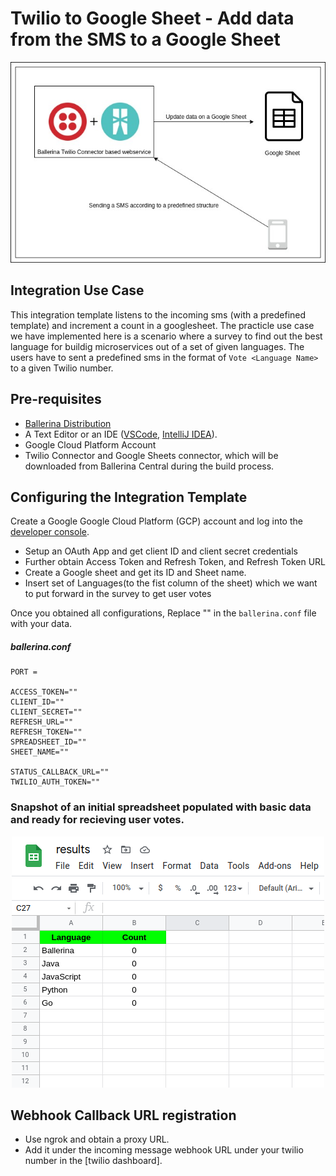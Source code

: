 # Twilio to Google Sheet - Add data from the SMS to a Google Sheet
<div style="text-align:center"><img src="./docs/resources/twilio_gsheet_template_overview.jpg" alt="Twilio-Google Sheet Integration template overview"/></div>

## Integration Use Case
This integration template listens to the incoming sms (with a predefined template) and increment a count in a googlesheet. The practicle use case we have implemented here is a scenario where a survey to find out the best language for buildig microservices out of a set of given languages. The users have to sent a predefined sms in the format of `Vote <Language Name>` to a given Twilio number.

## Pre-requisites
- [Ballerina Distribution](https://ballerina.io/learn/getting-started/)
- A Text Editor or an IDE ([VSCode](https://marketplace.visualstudio.com/items?itemName=ballerina.ballerina), 
[IntelliJ IDEA](https://plugins.jetbrains.com/plugin/9520-ballerina)). 
- Google Cloud Platform Account
- Twilio Connector and Google Sheets connector, which will be downloaded from Ballerina Central during the build process.

## Configuring the Integration Template
Create a Google Google Cloud Platform (GCP) account and log into the [developer console](https://console.cloud.google.com/).

- Setup an OAuth App and get client ID and client secret credentials
- Further obtain Access Token and Refresh Token, and Refresh Token URL 
- Create a Google sheet and get its ID and Sheet name.
- Insert set of Languages(to the fist column of the sheet) which we want to put forward in the survey to get user votes

Once you obtained all configurations, Replace "" in the `ballerina.conf` file with your data.

##### ballerina.conf
```
PORT = 

ACCESS_TOKEN=""
CLIENT_ID=""
CLIENT_SECRET=""
REFRESH_URL=""
REFRESH_TOKEN=""
SPREADSHEET_ID=""
SHEET_NAME=""

STATUS_CALLBACK_URL=""
TWILIO_AUTH_TOKEN=""

```

### Snapshot of an initial spreadsheet populated with basic data and ready for recieving user votes.
<div style="text-align:center"><img src="./docs/resources/initial_spreadsheet.png" alt="Initial representation of the spreadsheet"/></div>

## Webhook Callback URL registration
- Use ngrok and obtain a proxy URL.
- Add it under the incoming message webhook URL under your twilio number in the [twilio dashboard]. 